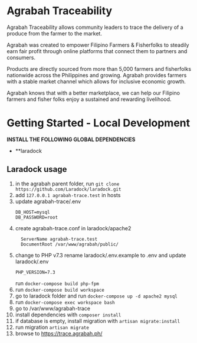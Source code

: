 # Agrabah Traceability

Agrabah Traceability allows community leaders to trace the delivery of a produce from the farmer to the market.

Agrabah was created to empower Filipino Farmers & Fisherfolks to steadily earn fair profit through online platforms that connect them to partners and consumers.

Products are directly sourced from more than 5,000 farmers and fisherfolks nationwide across the Philippines and growing. Agrabah provides farmers with a stable market channel which allows for inclusive economic growth.

Agrabah knows that with a better marketplace, we can help our Filipino farmers and fisher folks enjoy a sustained and rewarding livelihood.

# Getting Started - Local Development

**INSTALL THE FOLLOWING GLOBAL DEPENDENCIES**

* **laradock

## Laradock usage
1. in the agrabah parent folder, run ```git clone https://github.com/Laradock/laradock.git```
1. add ```127.0.0.1 agrabah-trace.test``` in hosts
1. update agrabah-trace/.env
    ```
    DB_HOST=mysql
    DB_PASSWORD=root
    ```
1. create agrabah-trace.conf in laradock/apache2
    ```
      ServerName agrabah-trace.test
      DocumentRoot /var/www/agrabah/public/
    ```
1. change to PHP v7.3 rename laradock/.env.example to .env and update laradock/.env
    ```
    PHP_VERSION=7.3
    ```
    run ```docker-compose build php-fpm``` 
1. run ```docker-compose build workspace```
1. go to laradock folder and run ```docker-compose up -d apache2 mysql```
1. run ```docker-compose exec workspace bash```
1. go to /var/www/agrabah-trace
1. install dependencies with ```composer install```    
1. if database is empty, install migration with ```artisan migrate:install```
1. run migration ```artisan migrate```
1. browse to https://trace.agrabah.ph/
